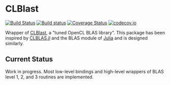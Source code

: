 # CLBlast

[![Build Status](https://travis-ci.org/ranocha/CLBlast.jl.svg?branch=master)](https://travis-ci.org/ranocha/CLBlast.jl)
[![Build status](https://ci.appveyor.com/api/projects/status/i1saoodeqrepiodl?svg=true)](https://ci.appveyor.com/project/ranocha/CLBlast-jl)
[![Coverage Status](https://coveralls.io/repos/github/ranocha/CLBlast.jl/badge.svg?branch=master)](https://coveralls.io/github/ranocha/CLBlast.jl?branch=master)
[![codecov.io](http://codecov.io/github/ranocha/CLBlast.jl/coverage.svg?branch=master)](http://codecov.io/github/ranocha/CLBlast.jl?branch=master)

Wrapper of [CLBlast](https://github.com/CNugteren/CLBlast), a "tuned OpenCL BLAS library".
This package has been inspired by [CLBLAS.jl](https://github.com/JuliaGPU/CLBLAS.jl) and
the BLAS module of [Julia](https://github.com/JuliaLang/julia) and is designed similarly.

## Current Status

Work in progress. Most low-level bindings and high-level wrappers of BLAS level 1, 2, and 3
routines are implemented.
